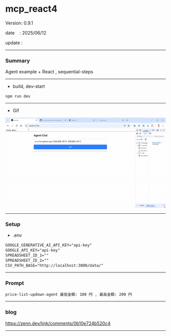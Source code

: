 ﻿# mcp_react4

 Version: 0.9.1

 date    : 2025/06/12
 
 update  :

***
### Summary

Agent example + React , sequential-steps

***
* build, dev-start

```
npm run dev
```

***
* Gif

![img1](/image/mcp_react4_1.gif)

***
### Setup
* .env
```
GOOGLE_GENERATIVE_AI_API_KEY="api-key"
GOOGLE_API_KEY="api-key"
SPREADSHEET_ID_1=""
SPREADSHEET_ID_2=""
CSV_PATH_BASE="http://localhost:3000/data/"
```

***
### Prompt

```
price-list-updown-agent 最低金額: 100 円 , 最高金額: 200 円
```

***
### blog 

https://zenn.dev/link/comments/0b10e724b520c4

***

